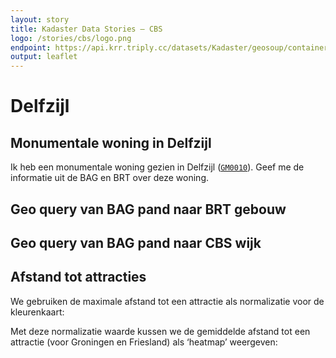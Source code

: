 ```yaml
---
layout: story
title: Kadaster Data Stories ― CBS
logo: /stories/cbs/logo.png
endpoint: https://api.krr.triply.cc/datasets/Kadaster/geosoup/containers/endpoint/sparql
output: leaflet
---
```


# Delfzijl

## Monumentale woning in Delfzijl

<!--
<div data-query data-query-sparql="monumenten.rq">
</div>
-->

Ik heb een monumentale woning gezien in Delfzijl (<a
href="TODO"><code>GM0010</code></a>).  Geef me de informatie uit de
BAG en BRT over deze woning.

<div data-query
     data-query-endpoint="https://data.pdok.nl/sparql"
     data-query-sparql="pand.rq">
</div>

## Geo query van BAG pand naar BRT gebouw

<div data-query data-query-sparql="brt.rq">
</div>

## Geo query van BAG pand naar CBS wijk

<div data-query data-query-sparql="wijk.rq">
</div>

## Afstand tot attracties

We gebruiken de maximale afstand tot een attractie als normalizatie
voor de kleurenkaart:

<div data-query data-query-sparql="attractie-max.rq">
</div>

Met deze normalizatie waarde kussen we de gemiddelde afstand tot een
attractie (voor Groningen en Friesland) als ‘heatmap’ weergeven:

<div data-query data-query-sparql="attractie.rq">
</div>
